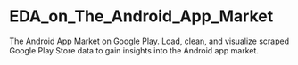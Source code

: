 # EDA_on_The_Android_App_Market
The Android App Market on Google Play.
Load, clean, and visualize scraped Google Play Store data to gain insights into the Android app market.
